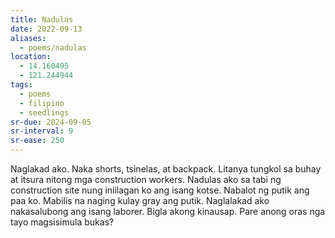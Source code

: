 ```yaml
---
title: Nadulas
date: 2022-09-13
aliases:
  - poems/nadulas
location:
  - 14.160495
  - 121.244944
tags:
  - poems
  - filipino
  - seedlings
sr-due: 2024-09-05
sr-interval: 9
sr-ease: 250
---
```

Naglakad ako. Naka shorts, tsinelas, at backpack. Litanya tungkol sa buhay at itsura nitong mga construction workers. Nadulas ako sa tabi ng construction site nung iniilagan ko ang isang kotse. Nabalot ng putik ang paa ko. Mabilis na naging kulay gray ang putik. Naglalakad ako nakasalubong ang isang laborer. Bigla akong kinausap. Pare anong oras nga tayo magsisimula bukas?